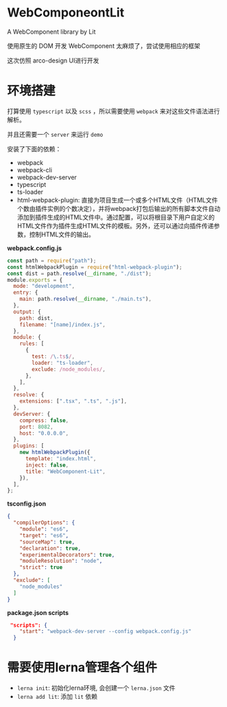 # WebComponeontLit
A WebComponent library by Lit

使用原生的 DOM 开发 WebComponent 太麻烦了，尝试使用相应的框架

这次仿照 arco-design UI进行开发

# 环境搭建

打算使用 `typescript` 以及 `scss` ，所以需要使用 `webpack` 来对这些文件语法进行解析。

并且还需要一个 `server` 来运行 `demo` 


安装了下面的依赖：
- webpack
- webpack-cli
- webpack-dev-server
- typescript
- ts-loader
- html-webpack-plugin: 直接为项目生成一个或多个HTML文件（HTML文件个数由插件实例的个数决定），并将webpack打包后输出的所有脚本文件自动添加到插件生成的HTML文件中。通过配置，可以将根目录下用户自定义的HTML文件作为插件生成HTML文件的模板。另外，还可以通过向插件传递参数，控制HTML文件的输出。


**webpack.config.js**

```javascript
const path = require("path");
const htmlWebpackPlugin = require("html-webpack-plugin");
const dist = path.resolve(__dirname, "./dist");
module.exports = {
  mode: "development",
  entry: {
    main: path.resolve(__dirname, "./main.ts"),
  },
  output: {
    path: dist,
    filename: "[name]/index.js",
  },
  module: {
    rules: [
      {
        test: /\.ts$/,
        loader: "ts-loader",
        exclude: /node_modules/,
      },
    ],
  },
  resolve: {
    extensions: [".tsx", ".ts", ".js"],
  },
  devServer: {
    compress: false,
    port: 8082,
    host: "0.0.0.0",
  },
  plugins: [
    new htmlWebpackPlugin({
      template: "index.html",
      inject: false,
      title: "WebComponent-Lit",
    }),
  ],
};

```

**tsconfig.json**
```json
{
  "compilerOptions": {
    "module": "es6",
    "target": "es6",
    "sourceMap": true,
    "declaration": true,
    "experimentalDecorators": true,
    "moduleResolution": "node",
    "strict": true
  },
  "exclude": [
    "node_modules"
  ]
}
```


**package.json scripts**

```json
 "scripts": {
    "start": "webpack-dev-server --config webpack.config.js"
  }
```

# 需要使用lerna管理各个组件

- `lerna init`: 初始化lerna环境, 会创建一个 `lerna.json` 文件
- `lerna add lit`: 添加 `lit` 依赖


